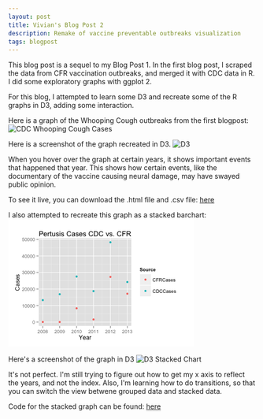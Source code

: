 ```yaml
---
layout: post
title: Vivian's Blog Post 2
description: Remake of vaccine preventable outbreaks visualization
tags: blogpost
---
```


This blog post is a sequel to my Blog Post 1. In the first blog post, I scraped the data from CFR vaccination outbreaks, and merged it with CDC data in R. I did some exploratory graphs with ggplot 2.

For this blog, I attempted to learn some D3 and recreate some of the R graphs in D3, adding some interaction.

Here is a graph of the Whooping Cough outbreaks from the first blogpost:
![CDC Whooping Cough Cases](http://2.bp.blogspot.com/-xAugfawYQ8k/UzEPb7jt9FI/AAAAAAAABGk/LAFvlfH-Sww/s1600/Pert+graph.png)

Here is a screenshot of the graph recreated in D3. 
![D3](https://24.media.tumblr.com/a8f6332f1a176f356ac0382695d3c08f/tumblr_n3wcwxy3sV1qhy1dbo2_500.png)

When you hover over the graph at certain years, it shows important events that happened that year. This shows how certain events, like the documentary of the vaccine causing neural damage, may have swayed public opinion. 

To see it live, you can download the .html file and .csv file: [here](https://github.com/veeps/VAX/blob/master/barchart.html)


I also attempted to recreate this graph as a stacked barchart:
![CFRvCDC Cases](https://github.com/veeps/VAX/blob/master/CDCvsCFR_WCcases_nonLogscale.png?raw=true)

Here's a screenshot of the graph in D3
![D3 Stacked Chart](https://31.media.tumblr.com/b0af0548b76916d580cfdb5f65bf37aa/tumblr_n3wcwxy3sV1qhy1dbo1_500.png)

It's not perfect. I'm still trying to figure out how to get my x axis to reflect the years, and not the index. Also, I'm learning how to do transitions, so that you can switch the view betwene grouped data and stacked data.

Code for the stacked graph can be found: [here](https://github.com/veeps/VAX/blob/master/stackedchart.html)